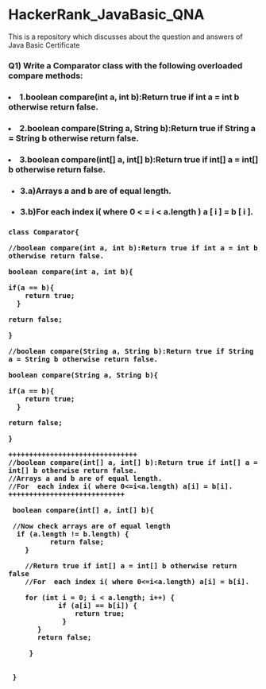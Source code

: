 # HackerRank_JavaBasic_QNA
This is a repository which discusses about the question and answers of Java Basic Certificate


<h3>Q1) Write a Comparator class with the following overloaded compare methods:</h3>
<h3><li>1.boolean compare(int a, int b):Return true if int a = int b otherwise return false.</li></h3>
<h3><li>2.boolean compare(String a, String b):Return true if String a = String b otherwise return false.</li></h3>
<h3><li>3.boolean compare(int[] a, int[] b):Return true if int[] a = int[] b otherwise return false.</li></h3>
<ul>
<h3><li>3.a)Arrays a and b are of equal length.</li></h3>
<h3><li>3.b)For  each index i( where 0 < = i < a.length ) a [ i ] = b [ i ]. </li></h3>
</ul>


<h3 align=left>

```
class Comparator{

//boolean compare(int a, int b):Return true if int a = int b otherwise return false.

boolean compare(int a, int b){

if(a == b){
    return true;
  }

return false;

}

//boolean compare(String a, String b):Return true if String a = String b otherwise return false.

boolean compare(String a, String b){

if(a == b){
    return true;
  }

return false;

}

+++++++++++++++++++++++++++++++
//boolean compare(int[] a, int[] b):Return true if int[] a = int[] b otherwise return false.
//Arrays a and b are of equal length.
//For  each index i( where 0<=i<a.length) a[i] = b[i].
++++++++++++++++++++++++++++

 boolean compare(int[] a, int[] b){
 
 //Now check arrays are of equal length 
  if (a.length != b.length) {
          return false;
    }
    
    //Return true if int[] a = int[] b otherwise return false
    //For  each index i( where 0<=i<a.length) a[i] = b[i].
    
    for (int i = 0; i < a.length; i++) {
            if (a[i] == b[i]) {
                return true;
             }
       }
       return false;
       
     }
 
 
 }


```
</h3>
